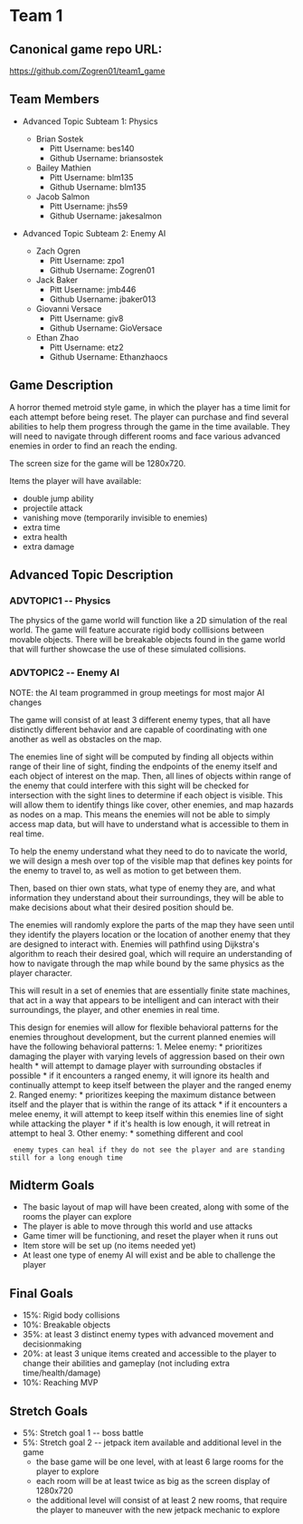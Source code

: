# Team 1

## Canonical game repo URL:

https://github.com/Zogren01/team1_game

## Team Members
* Advanced Topic Subteam 1: Physics

	* Brian Sostek
		* Pitt Username: bes140
		* Github Username: briansostek
	* Bailey Mathien
		* Pitt Username: blm135
		* Github Username: blm135
	* Jacob Salmon
		* Pitt Username: jhs59
		* Github Username: jakesalmon

* Advanced Topic Subteam 2: Enemy AI

	* Zach Ogren
		* Pitt Username: zpo1
		* Github Username: Zogren01
	* Jack Baker
		* Pitt Username: jmb446
		* Github Username: jbaker013
	* Giovanni Versace
		* Pitt Username: giv8
		* Github Username: GioVersace
	* Ethan Zhao
		* Pitt Username: etz2
		* Github Username: Ethanzhaocs


## Game Description

A horror themed metroid style game, in which the player has a time limit for each attempt before being reset. The player can purchase and find several abilities to help them progress through the game in the time available. They will need to navigate through different rooms and face various advanced enemies in order to find an reach the ending. 

The screen size for the game will be 1280x720.

Items the player will have available:
* double jump ability
* projectile attack
* vanishing move (temporarily invisible to enemies)
* extra time
* extra health
* extra damage

## Advanced Topic Description

### ADVTOPIC1 -- Physics

The physics of the game world will function like a 2D simulation of the real world. The game will feature accurate rigid body colllisions between movable objects. There will be breakable objects found in the game world that will further showcase the use of these simulated collisions.
    
### ADVTOPIC2 -- Enemy AI

NOTE: the AI team programmed in group meetings for most major AI changes

The game will consist of at least 3 different enemy types, that all have distinctly different behavior and are capable of coordinating with one another as well as obstacles on the map.

The enemies line of sight will be computed by finding all objects within range of their line of sight, finding the endpoints of the enemy itself and each object of interest on the map. Then, all lines of objects within range of the enemy that could interfere with this sight will be checked for intersection with the sight lines to determine if each object is visible. This will allow them to identify things like cover, other enemies, and map hazards as nodes on a map. This means the enemies will not be able to simply access map data, but will have to understand what is accessible to them in real time.

To help the enemy understand what they need to do to navicate the world, we will design a mesh over top of the visible map that defines key points for the enemy to travel to, as well as motion to get between them.

Then, based on thier own stats, what type of enemy they are, and what information they understand about their surroundings, they will be able to make decisions about what their desired position should be.

The enemies will randomly explore the parts of the map they have seen until they identify the players location or the location of another enemy that they are designed to interact with.
Enemies will pathfind using Dijkstra's algorithm to reach their desired goal, which will require an understanding of how to navigate through the map while bound by the same physics as the player character.

This will result in a set of enemies that are essentially finite state machines, that act in a way that appears to be intelligent and can interact with their surroundings, the player, and other enemies in real time.

This design for enemies will allow for flexible behavioral patterns for the enemies throughout development, but the current planned enemies will have the following behavioral patterns:
	1. Melee enemy:
		* prioritizes damaging the player with varying levels of aggression based on their own health
		* will attempt to damage player with surrounding obstacles if possible
		* if it encounters a ranged enemy, it will ignore its health and continually attempt to keep itself between the player and the ranged enemy
	2. Ranged enemy:
		* prioritizes keeping the maximum distance between itself and the player that is within the range of its attack
		* if it encounters a melee enemy, it will attempt to keep itself within this enemies line of sight while attacking the player
		* if it's health is low enough, it will retreat in attempt to heal
	3. Other enemy:
		* something different and cool

	 enemy types can heal if they do not see the player and are standing still for a long enough time

## Midterm Goals

* The basic layout of map will have been created, along with some of the rooms the player can explore
* The player is able to move through this world and use attacks
* Game timer will be functioning, and reset the player when it runs out
* Item store will be set up (no items needed yet)
* At least one type of enemy AI will exist and be able to challenge the player

## Final Goals

* 15%: Rigid body collisions
* 10%: Breakable objects
* 35%: at least 3 distinct enemy types with advanced movement and decisionmaking
* 20%: at least 3 unique items created and accessible to the player to change their abilities and gameplay (not including extra time/health/damage)
* 10%: Reaching MVP

## Stretch Goals

* 5%: Stretch goal 1 -- boss battle
* 5%: Stretch goal 2 -- jetpack item available and additional level in the game 
	* the base game will be one level, with at least 6 large rooms for the player to explore
	* each room will be at least twice as big as the screen display of 1280x720
	* the additional level will consist of at least 2 new rooms, that require the player to maneuver with the new jetpack mechanic to explore
